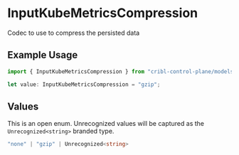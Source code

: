 # InputKubeMetricsCompression

Codec to use to compress the persisted data

## Example Usage

```typescript
import { InputKubeMetricsCompression } from "cribl-control-plane/models";

let value: InputKubeMetricsCompression = "gzip";
```

## Values

This is an open enum. Unrecognized values will be captured as the `Unrecognized<string>` branded type.

```typescript
"none" | "gzip" | Unrecognized<string>
```